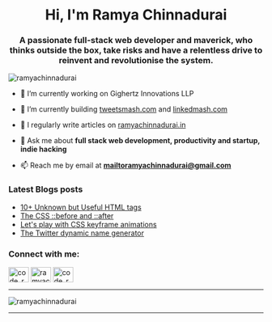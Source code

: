 <h1 align="center">Hi, I'm Ramya Chinnadurai</h1>
<h3 align="center"> A passionate full-stack web developer and maverick, who thinks outside the box, take risks and have a relentless drive to reinvent and revolutionise the system.</h3>

<p align="left"> <img src="https://komarev.com/ghpvc/?username=ramyachinnadurai&label=Profile%20views&color=0e75b6&style=flat" alt="ramyachinnadurai" /> </p>

- 🔭 I’m currently working on Gighertz Innovations LLP

- 🌱 I’m currently building [tweetsmash.com](https://tweetsmash.com) and [linkedmash.com](https://linkedmash.com)

- 📝 I regularly write articles on [ramyachinnadurai.in](ramyachinnadurai.in)

- 💬 Ask me about **full stack web development, productivity and startup, indie hacking**

- 📫 Reach me by email at **mailtoramyachinnadurai@gmail.com**

### Latest Blogs posts
<!-- BLOG-POST-LIST:START -->
- [10+ Unknown but Useful HTML tags](https://ramyachinnadurai.in/10-unknown-but-useful-html-tags)
- [The CSS ::before and ::after](https://ramyachinnadurai.in/the-css-before-and-after)
- [Let&#39;s play with CSS keyframe animations](https://ramyachinnadurai.in/lets-play-with-css-keyframe-animations)
- [The Twitter dynamic name generator](https://ramyachinnadurai.in/the-twitter-dynamic-name-generator)
<!-- BLOG-POST-LIST:END -->

<h3 align="left">Connect with me:</h3>
<p align="left">
<a href="https://twitter.com/code_rams" target="blank"><img align="center" src="https://raw.githubusercontent.com/rahuldkjain/github-profile-readme-generator/master/src/images/icons/Social/twitter.svg" alt="code_rams" height="30" width="40" /></a>
<a href="https://linkedin.com/in/ramyachinnadurai" target="blank"><img align="center" src="https://raw.githubusercontent.com/rahuldkjain/github-profile-readme-generator/master/src/images/icons/Social/linked-in-alt.svg" alt="ramyachinnadurai" height="30" width="40" /></a>
<a href="https://instagram.com/code_rams" target="blank"><img align="center" src="https://raw.githubusercontent.com/rahuldkjain/github-profile-readme-generator/master/src/images/icons/Social/instagram.svg" alt="code_rams" height="30" width="40" /></a>
</p>


---

<p><img align="center" src="https://github-readme-streak-stats.herokuapp.com/?user=ramyachinnadurai&" alt="ramyachinnadurai" /></p>

---
